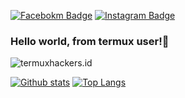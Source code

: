 [![Facebokm Badge](https://img.shields.io/badge/-termuxhackers.id-blue?style=flat&logo=Facebook&logoColor=white&link=https://www.facebook.com/termuxhackers.id/)](https://www.facebook.com/termuxhackers.id) [![Instagram Badge](https://img.shields.io/badge/-termuxhackers.id-f01397?style=flat&logo=Instagram&logoColor=white&link=https://www.instagram.com/termuxhackers.id/)](https://www.instagram.com/termuxhackers.id/)
### Hello world, from termux user!👋
<p align=left> <img src=https://komarev.com/ghpvc/?username=termuxhackers-id alt=termuxhackers.id /> </p>

[![Github stats](https://github-readme-stats.vercel.app/api?username=Juliocj7-id&show_icons=true&theme=dark&include_all_commits=true)](https://github.com/Juliocj7-id/github-readme-stats)
[![Top Langs](https://github-readme-stats.vercel.app/api/top-langs/?username=termuxhackers-id&layout=compact&theme=dark)](https://github.com/termuxhackers-id/github-readme-stats)
